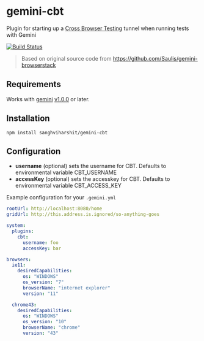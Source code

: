 # gemini-cbt
Plugin for starting up a [Cross Browser Testing](crossbrowsertesting.com) tunnel when running tests with Gemini

[![Build Status](https://travis-ci.org/sanghviharshit/gemini-cbt.svg?branch=master)](https://travis-ci.org/sanghviharshit/gemini-cbt)

> Based on original source code from https://github.com/Saulis/gemini-browserstack

## Requirements
Works with [gemini](https://github.com/gemini-testing/gemini) [v1.0.0](https://github.com/gemini-testing/gemini/releases/tag/v1.0.0) or later.

## Installation
`npm install sanghviharshit/gemini-cbt`

## Configuration
- __username__ (optional) sets the username for CBT. Defaults to environmental variable CBT_USERNAME
- __accessKey__ (optional) sets the accesskey for CBT. Defaults to environmental variable CBT_ACCESS_KEY

Example configuration for your `.gemini.yml`

```yml
rootUrl: http://localhost:8080/home
gridUrl: http://this.address.is.ignored/so-anything-goes

system:
  plugins:
    cbt:
      username: foo
      accessKey: bar

browsers:
  ie11:
    desiredCapabilities:
      os: "WINDOWS"
      os_version: "7"
      browserName: "internet explorer"
      version: "11"

  chrome43:
    desiredCapabilities:
      os: "WINDOWS"
      os_version: "10"
      browserName: "chrome"
      version: "43"
```
